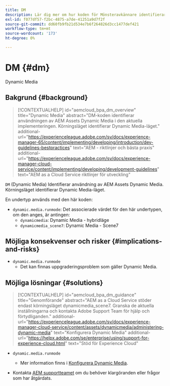 ```yaml
---
title: DM
description: Lär dig mer om hur koden för Mönsteravkännare identifierar användningen av AEM Assets - Dynamic Media.
exl-id: f077df57-f2bc-4875-a7de-41251a9d7f2f
source-git-commit: dd60fb9fb21d534e7b6f264826d3cc1477def421
workflow-type: tm+mt
source-wordcount: '173'
ht-degree: 0%

---
```


# DM {#dm}

Dynamic Media

## Bakgrund {#background}

>[!CONTEXTUALHELP]
>id="aemcloud_bpa_dm_overview"
>title="Dynamic Media"
>abstract="DM-koden identifierar användningen av AEM Assets Dynamic Media i den aktuella implementeringen. Körningsläget identifierar Dynamic Media-läget."
>additional-url="https://experienceleague.adobe.com/sv/docs/experience-manager-65/content/implementing/developing/introduction/dev-guidelines-bestpractices" text="AEM - riktlinjer och bästa praxis"
>additional-url="https://experienceleague.adobe.com/sv/docs/experience-manager-cloud-service/content/implementing/developing/development-guidelines" text="AEM as a Cloud Service riktlinjer för utveckling"

`DM` (Dynamic Media) Identifierar användning av AEM Assets Dynamic Media. Körningsläget identifierar Dynamic Media-läget.

En undertyp används med den här koden:

* `dynamic.media.runmode`: Det associerade värdet för den här undertypen, om den anges, är antingen:
   * `dynamicmedia`: Dynamic Media - hybridläge
   * `dynamicmedia_scene7`: Dynamic Media - Scene7

## Möjliga konsekvenser och risker {#implications-and-risks}

* `dynamic.media.runmode`
   * Det kan finnas uppgraderingsproblem som gäller Dynamic Media.

## Möjliga lösningar {#solutions}

>[!CONTEXTUALHELP]
>id="aemcloud_bpa_dm_guidance"
>title="Genomförande"
>abstract="AEM as a Cloud Service stöder endast körningsläget dynamicmedia_scene7. Granska de aktuella inställningarna och kontakta Adobe Support Team för hjälp och förtydliganden."
>additional-url="https://experienceleague.adobe.com/sv/docs/experience-manager-cloud-service/content/assets/dynamicmedia/administering-dynamic-media" text="Konfigurera Dynamic Media"
>additional-url="https://helpx.adobe.com/se/enterprise/using/support-for-experience-cloud.html" text="Stöd för Experience Cloud"


* `dynamic.media.runmode`
   * Mer information finns i [Konfigurera Dynamic Media](https://experienceleague.adobe.com/sv/docs/experience-manager-cloud-service/content/assets/dynamicmedia/administering-dynamic-media).

* Kontakta [AEM supportteamet](https://helpx.adobe.com/se/enterprise/using/support-for-experience-cloud.html) om du behöver klargöranden eller frågor som har åtgärdats.
